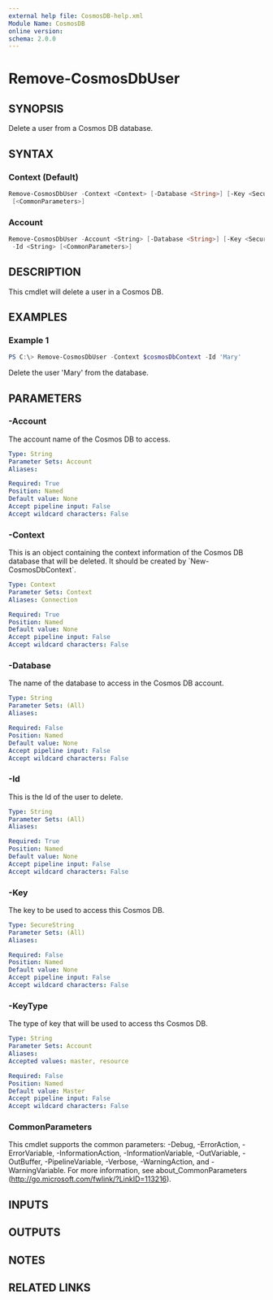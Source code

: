 ```yaml
---
external help file: CosmosDB-help.xml
Module Name: CosmosDB
online version:
schema: 2.0.0
---
```


# Remove-CosmosDbUser

## SYNOPSIS

Delete a user from a Cosmos DB database.

## SYNTAX

### Context (Default)

```powershell
Remove-CosmosDbUser -Context <Context> [-Database <String>] [-Key <SecureString>] -Id <String>
 [<CommonParameters>]
```

### Account

```powershell
Remove-CosmosDbUser -Account <String> [-Database <String>] [-Key <SecureString>] [-KeyType <String>]
 -Id <String> [<CommonParameters>]
```

## DESCRIPTION

This cmdlet will delete a user in a Cosmos DB.

## EXAMPLES

### Example 1

```powershell
PS C:\> Remove-CosmosDbUser -Context $cosmosDbContext -Id 'Mary'
```

Delete the user 'Mary' from the database.

## PARAMETERS

### -Account

The account name of the Cosmos DB to access.

```yaml
Type: String
Parameter Sets: Account
Aliases:

Required: True
Position: Named
Default value: None
Accept pipeline input: False
Accept wildcard characters: False
```

### -Context

This is an object containing the context information of the Cosmos DB database
that will be deleted. It should be created by \`New-CosmosDbContext\`.

```yaml
Type: Context
Parameter Sets: Context
Aliases: Connection

Required: True
Position: Named
Default value: None
Accept pipeline input: False
Accept wildcard characters: False
```

### -Database

The name of the database to access in the Cosmos DB account.

```yaml
Type: String
Parameter Sets: (All)
Aliases:

Required: False
Position: Named
Default value: None
Accept pipeline input: False
Accept wildcard characters: False
```

### -Id

This is the Id of the user to delete.

```yaml
Type: String
Parameter Sets: (All)
Aliases:

Required: True
Position: Named
Default value: None
Accept pipeline input: False
Accept wildcard characters: False
```

### -Key

The key to be used to access this Cosmos DB.

```yaml
Type: SecureString
Parameter Sets: (All)
Aliases:

Required: False
Position: Named
Default value: None
Accept pipeline input: False
Accept wildcard characters: False
```

### -KeyType

The type of key that will be used to access ths Cosmos DB.

```yaml
Type: String
Parameter Sets: Account
Aliases:
Accepted values: master, resource

Required: False
Position: Named
Default value: Master
Accept pipeline input: False
Accept wildcard characters: False
```

### CommonParameters

This cmdlet supports the common parameters: -Debug, -ErrorAction, -ErrorVariable, -InformationAction, -InformationVariable, -OutVariable, -OutBuffer, -PipelineVariable, -Verbose, -WarningAction, and -WarningVariable. For more information, see about_CommonParameters (http://go.microsoft.com/fwlink/?LinkID=113216).

## INPUTS

## OUTPUTS

## NOTES

## RELATED LINKS
